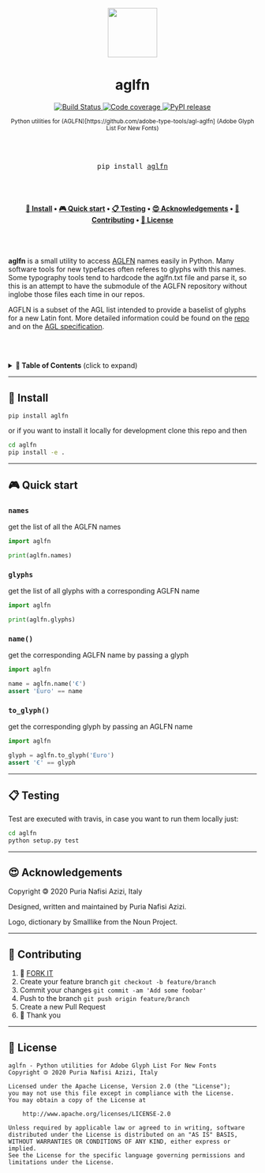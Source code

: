 <p align="center">
  <img src="https://raw.githubusercontent.com/puria/aglfn/master/assets/noun_dictionary_2407204.svg?sanitize=true" width="100" height="100">
</p>

<h1 align="center">aglfn</h1>

<p align="center">
  <a href="https://travis-ci.org/puria/aglfn">
    <img src="https://travis-ci.org/puria/aglfn.svg?branch=master" alt="Build Status">
  </a>
  <a href="https://codecov.io/gh/puria/aglfn">
    <img src="https://codecov.io/gh/puria/aglfn/branch/master/graph/badge.svg" alt="Code coverage"/>
  </a>
  <a href="https://pypi.org/project/aglfn/">
    <img alt="PyPI release" src="https://img.shields.io/pypi/v/aglfn.svg" alt="Latest release">
  </a>
</p>

<div align="center"><sub> Python utilities for (AGLFN)[https://github.com/adobe-type-tools/agl-aglfn] (Adobe Glyph List For New Fonts)</sub></div>

<br><br>

<div align="center">
  <pre>pip install <a href="http://pypi.org/project/aglfn">aglfn</a></pre>
</div>

<br><br>


<h4 align="center">
  <a href="#-install">💾 Install</a>
  <span> • </span>
  <a href="#-quick-start">🎮 Quick start</a>
  <span> • </span>
  <a href="#-testing">📋 Testing</a>
  <span> • </span>
  <a href="#-acknowledgements">😍 Acknowledgements</a>
  <span> • </span>
  <a href="#-contributing">👤 Contributing</a>
  <span> • </span>
  <a href="#-license">💼 License</a>
</h4>

<br><br>

**aglfn** is a small utility to access [AGLFN](https://github.com/adobe-type-tools/agl-aglfn) names easily in Python.
Many software tools for new typefaces often referes to glyphs with this names.
Some typography tools tend to hardcode the aglfn.txt file and parse it, so this
is an attempt to have the submodule of the AGLFN repository without inglobe
those files each time in our repos.

AGFLN is a subset of the AGL list intended to provide a baselist of glyphs for a
new Latin font. More detailed information could be found on the 
[repo](https://github.com/adobe-type-tools/agl-aglfn) and on the 
[AGL specification](https://github.com/adobe-type-tools/agl-specification).

<br><br>

<details>
 <summary><strong>🚩 Table of Contents</strong> (click to expand)</summary>

* [Install](#-install)
* [Quick start](#-quick-start)
* [Testing](#-testing)
* [Acknowledgements](#-acknowledgements)
* [Contributing](#-contributing)
* [License](#-license)
</details>

***
## 💾 Install
```pip install aglfn```

or if you want to install it locally for development clone this repo and then

```bash
cd aglfn
pip install -e .
```

***
## 🎮 Quick start

### `names`
get the list of all the AGLFN names

```python
import aglfn

print(aglfn.names)
```

### `glyphs`
get the list of all glyphs with a corresponding AGLFN name
```python
import aglfn

print(aglfn.glyphs)
```

### `name()`
get the corresponding AGLFN name by passing a glyph
```python
import aglfn

name = aglfn.name('€')
assert 'Euro' == name
```

### `to_glyph()`
get the corresponding glyph by passing an AGLFN name
```python
import aglfn

glyph = aglfn.to_glyph('Euro')
assert '€' == glyph
```

***

## 📋 Testing

Test are executed with travis, in case you want to run them locally just:

```bash
cd aglfn
python setup.py test
```

***
## 😍 Acknowledgements

Copyright 🄯 2020 Puria Nafisi Azizi, Italy

Designed, written and maintained by Puria Nafisi Azizi.

Logo, dictionary by Smalllike from the Noun Project.


***
## 👤 Contributing

1.  🔀 [FORK IT](../../fork)
2.  Create your feature branch `git checkout -b feature/branch`
3.  Commit your changes `git commit -am 'Add some foobar'`
4.  Push to the branch `git push origin feature/branch`
5.  Create a new Pull Request
6.  🙏 Thank you


***
## 💼 License
    aglfn - Python utilities for Adobe Glyph List For New Fonts
    Copyright 🄯 2020 Puria Nafisi Azizi, Italy

    Licensed under the Apache License, Version 2.0 (the "License");
    you may not use this file except in compliance with the License.
    You may obtain a copy of the License at

        http://www.apache.org/licenses/LICENSE-2.0

    Unless required by applicable law or agreed to in writing, software
    distributed under the License is distributed on an "AS IS" BASIS,
    WITHOUT WARRANTIES OR CONDITIONS OF ANY KIND, either express or implied.
    See the License for the specific language governing permissions and
    limitations under the License.

